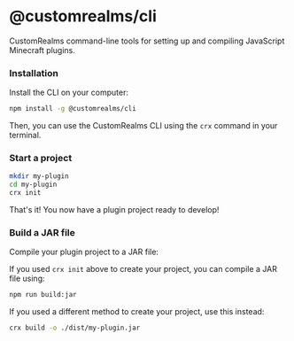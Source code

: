 # @customrealms/cli

CustomRealms command-line tools for setting up and compiling JavaScript Minecraft plugins.

### Installation

Install the CLI on your computer:

```sh
npm install -g @customrealms/cli
```

Then, you can use the CustomRealms CLI using the `crx` command in your terminal.

### Start a project

```sh
mkdir my-plugin
cd my-plugin
crx init
```

That's it! You now have a plugin project ready to develop!

### Build a JAR file

Compile your plugin project to a JAR file:

If you used `crx init` above to create your project, you can compile a JAR file using:

```sh
npm run build:jar
```

If you used a different method to create your project, use this instead:

```sh
crx build -o ./dist/my-plugin.jar
```

